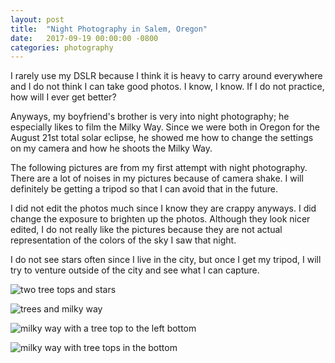 ```yaml
---
layout: post
title:  "Night Photography in Salem, Oregon"
date:   2017-09-19 00:00:00 -0800
categories: photography
---
```


I rarely use my DSLR because I think it is heavy to carry around everywhere and I do not think I can take good photos. I know, I know. If I do not practice, how will I ever get better?

Anyways, my boyfriend's brother is very into night photography; he especially likes to film the Milky Way. Since we were both in Oregon for the August 21st total solar eclipse, he showed me how to change the settings on my camera and how he shoots the Milky Way.

The following pictures are from my first attempt with night photography. There are a lot of noises in my pictures because of camera shake. I will definitely be getting a tripod so that I can avoid that in the future.

I did not edit the photos much since I know they are crappy anyways. I did change the exposure to brighten up the photos. Although they look nicer edited, I do not really like the pictures because they are not actual representation of the colors of the sky I saw that night.

I do not see stars often since I live in the city, but once I get my tripod, I will try to venture outside of the city and see what I can capture.

![two tree tops and stars](https://i.imgur.com/plF0V3u.jpg)

![trees and milky way](https://i.imgur.com/QZLmoRQ.jpg)

![milky way with a tree top to the left bottom](https://i.imgur.com/6f82rty.jpg)

![milky way with tree tops in the bottom](https://i.imgur.com/3egfaGS.jpg)
